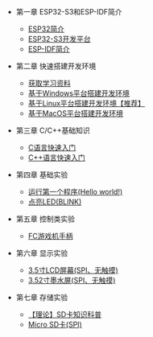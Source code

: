 <!-- docs/_sidebar.md -->

- 第一章 ESP32-S3和ESP-IDF简介

  - [ESP32简介](DShanMCU-Mio/ESP-IDF/chapter1-1.md)
  - [ESP32-S3开发平台](DShanMCU-Mio/ESP-IDF/chapter1-2.md)
  - [ESP-IDF简介](DShanMCU-Mio/ESP-IDF/chapter1-3.md)

- 第二章 快速搭建开发环境

  - [获取学习资料](DShanMCU-Mio/ESP-IDF/chapter2-1.md)
  - [基于Windows平台搭建开发环境](DShanMCU-Mio/ESP-IDF/chapter2-2.md)
  - [基于Linux平台搭建开发环境【推荐】](DShanMCU-Mio/ESP-IDF/chapter2-3.md)
  - [基于MacOS平台搭建开发环境](DShanMCU-Mio/ESP-IDF/chapter2-4.md)

- 第三章 C/C++基础知识

  - [C语言快速入门](DShanMCU-Mio/ESP-IDF/chapter3-1.md)
  - [C++语言快速入门](DShanMCU-Mio/ESP-IDF/chapter3-2.md)

- 第四章 基础实验

  - [运行第一个程序(Hello world!)](DShanMCU-Mio/ESP-IDF/chapter4-1.md)
  - [点亮LED(BLINK)](DShanMCU-Mio/ESP-IDF/chapter4-2.md)

- 第五章 控制类实验

  - [FC游戏机手柄](DShanMCU-Mio/ESP-IDF/chapter5-1.md)

- 第六章 显示实验

  - [3.5寸LCD屏幕(SPI、无触摸)](DShanMCU-Mio/ESP-IDF/chapter6-1.md)
  - [3.52寸墨水屏(SPI、无触摸)](DShanMCU-Mio/ESP-IDF/chapter6-2.md)

- 第七章 存储实验

  - [【理论】SD卡知识科普](DShanMCU-Mio/ESP-IDF/chapter7-1.md)
  - [Micro SD卡(SPI)](DShanMCU-Mio/ESP-IDF/chapter7-2.md)